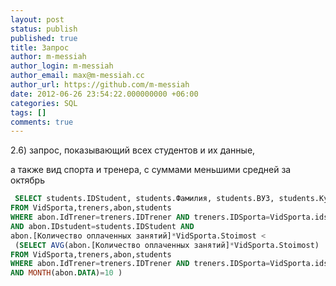 ```yaml
---
layout: post
status: publish
published: true
title: Запрос
author: m-messiah
author_login: m-messiah
author_email: max@m-messiah.cc
author_url: https://github.com/m-messiah
date: 2012-06-26 23:54:22.000000000 +06:00
categories: SQL
tags: []
comments: true
---
```

2.6) запрос, показывающий всех студентов и их данные,

а также вид спорта и тренера, с суммами меньшими средней за октябрь

```sql
 SELECT students.IDStudent, students.Фамилия, students.ВУЗ, students.Курс, VidSporta.NameSport AS 'Вид спорта', treners.Фамилия AS 'Тренер', abon.[Количество оплаченных занятий]*VidSporta.Stoimost AS 'Сумма'
FROM VidSporta,treners,abon,students
WHERE abon.IdTrener=treners.IDTrener AND treners.IDSporta=VidSporta.idsport
AND abon.IDstudent=students.IDStudent AND
abon.[Количество оплаченных занятий]*VidSporta.Stoimost <
 (SELECT AVG(abon.[Количество оплаченных занятий]*VidSporta.Stoimost)
FROM VidSporta,treners,abon,students
WHERE abon.IdTrener=treners.IDTrener AND treners.IDSporta=VidSporta.idsport
AND MONTH(abon.DATA)=10 )
```

